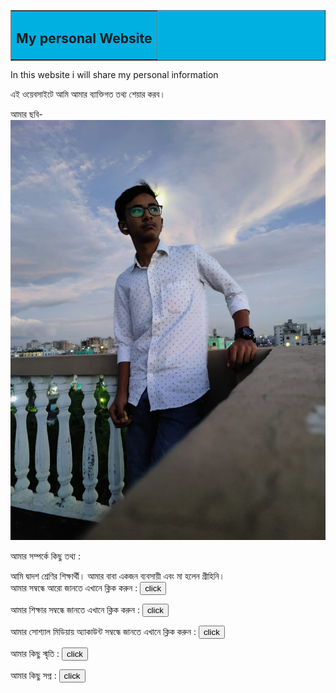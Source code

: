 <!DOCTYPE html>
<html>
<head>
<title>My personal website</title>
</head>
<body>
<table border="1"width="100%" bgcolor="sky blue">
<tr ><td align="center">
<h2 >My personal Website</h2></td></tr></table>


<p>In this website i will share my personal information</p>
<p>এই ওয়েবসাইটে আমি আমার ব্যাক্তিগত তথ্য শেয়ার করব। </p>

আমার ছবি-
<img src="my img.jpg">


<p>আমার সম্পর্কে কিছু তথ্য : <br>


আমি দ্বাদশ শ্রেণির শিক্ষার্থী। আমার বাবা একজন ব্যবসায়ী এবং মা হলেন গ্রীহিনি। 
<br>আমার সম্বন্ধে আরো জানতে এখানে ক্লিক করুন :  <a href="info.html"><button>click</button></a>

</p>


<p>আমার শিক্ষার সম্বন্ধে জানতে এখানে ক্লিক করুন : <a href="education .html"><button>click</button></a>
</p>



<p>আমার সোশ্যাল মিডিয়ায় অ্যাকাউন্ট সম্বন্ধে জানতে এখানে ক্লিক করুন : <a href="link.html"><button>click</button></a>
</p>



 <p>আমার কিছু স্মৃতি : <a href=""><button>click</button></a> 
 </p>
 
 
 
<p> আমার কিছু সপ্ন : <a href=""><button>click</button></a>
</p>



</body>
</html>
